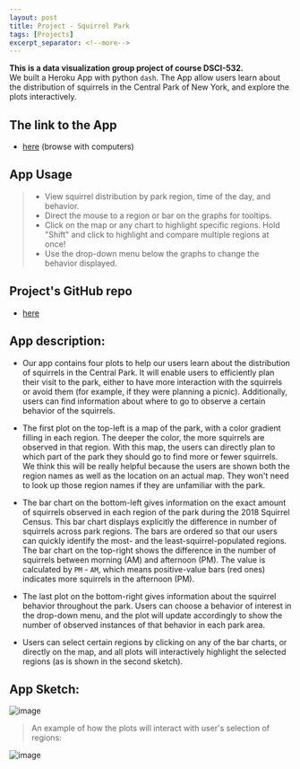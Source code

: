 ```yaml
---
layout: post
title: Project - Squirrel Park
tags: [Projects]
excerpt_separator: <!--more-->
---
```


__This is a data visualization group project of course DSCI-532.__ <br/>
We built a Heroku App with python `dash`. The App allow users learn about the distribution of squirrels in the Central Park of New York, and explore the plots interactively.     
<!--more-->
## The link to the App
* [here](https://dsci-532-group203-milestone2.herokuapp.com/) (browse with computers)  

## App Usage 
> * View squirrel distribution by park region, time of the day, and behavior.    
> * Direct the mouse to a region or bar on the graphs for tooltips.   
> * Click on the map or any chart to highlight specific regions. Hold "Shift" and click to highlight and compare multiple regions at once!  
> * Use the drop-down menu below the graphs to change the behavior displayed.   


## Project's GitHub repo 
* [here](https://github.com/UBC-MDS/DSCI-532_group-203_Lab1-2)  

## App description:
* Our app contains four plots to help our users learn about the distribution of squirrels in the Central Park. It will enable users to  efficiently plan their visit to the park, either to have more interaction with the squirrels or avoid them (for example, if they were planning a picnic). Additionally, users can find information about where to go to observe a certain behavior of the squirrels.  

* The first plot on the top-left is a map of the park, with a color gradient filling in each region. The deeper the color, the more squirrels are observed in that region. With this map, the users can directly plan to which part of the park they should go to find more or fewer squirrels. We think this will be really helpful because the users are shown both the region names as well as the location on an actual map. They won't need to look up those region names if they are unfamiliar with the park.  

* The bar chart on the bottom-left gives information on the exact amount of squirrels observed in each region of the park during the 2018 Squirrel Census. This bar chart displays explicitly the difference in number of squirrels across park regions. The bars are ordered so that our users can quickly identify the most- and the least-squirrel-populated regions. The bar chart on the top-right shows the difference in the number of squirrels between morning (AM) and afternoon (PM). The value is calculated by `PM` - `AM`, which means positive-value bars (red ones) indicates more squirrels in the afternoon (PM).  

* The last plot on the bottom-right gives information about the squirrel behavior throughout the park. Users can choose a behavior of interest in the drop-down menu, and the plot will update accordingly to show the number of observed instances of that behavior in each park area.   

* Users can select certain regions by clicking on any of the bar charts, or directly on the map, and all plots will interactively highlight the selected regions (as is shown in the second sketch). 


## App Sketch:

![image](https://i.ibb.co/sKKNZzw/Screen-Shot-2019-11-22-at-11-15-11-AM.png)  

> An example of how the plots will interact with user's selection of regions:

![image](https://i.ibb.co/7Vk3qJ0/Screen-Shot-2019-11-22-at-3-11-33-PM.png)  
